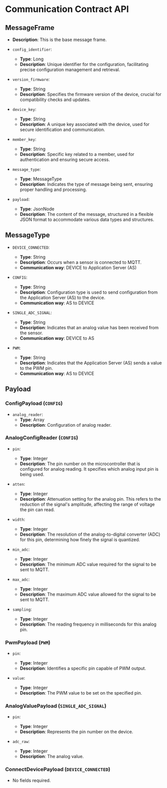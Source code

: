 # Communication Contract API

## MessageFrame

- **Description**: This is the base message frame.
- `config_identifier`:
  - **Type**: Long
  - **Description**: Unique identifier for the configuration, facilitating precise configuration management and retrieval.

- `version_firmware`:
  - **Type**: String
  - **Description**: Specifies the firmware version of the device, crucial for compatibility checks and updates.

- `device_key`:
  - **Type**: String
  - **Description**: A unique key associated with the device, used for secure identification and communication.

- `member_key`:
  - **Type**: String
  - **Description**: Specific key related to a member, used for authentication and ensuring secure access.

- `message_type`:
  - **Type**: MessageType
  - **Description**: Indicates the type of message being sent, ensuring proper handling and processing.

- `payload`:
  - **Type**: JsonNode
  - **Description**: The content of the message, structured in a flexible JSON format to accommodate various data types and structures.

## MessageType

- `DEVICE_CONNECTED`:
  - **Type**: String
  - **Description**: Occurs when a sensor is connected to MQTT.
  - **Communication way**: DEVICE to Application Server (AS)

- `CONFIG`:
  - **Type**: String
  - **Description**: Configuration type is used to send configuration from the Application Server (AS) to the device.
  - **Communication way**: AS to DEVICE

- `SINGLE_ADC_SIGNAL`:
  - **Type**: String
  - **Description**: Indicates that an analog value has been received from the sensor.
  - **Communication way**: DEVICE to AS

- `PWM`:
  - **Type**: String
  - **Description**: Indicates that the Application Server (AS) sends a value to the PWM pin.
  - **Communication way**: AS to DEVICE

## Payload

### ConfigPayload (`CONFIG`)

- `analog_reader`:
  - **Type**: Array<AnalogConfigReader>
  - **Description**: Configuration of analog reader.

### AnalogConfigReader (`CONFIG`)

- `pin`:
  - **Type**: Integer
  - **Description**: The pin number on the microcontroller that is configured for analog reading. It specifies which analog input pin is being used.

- `atten`:
  - **Type**: Integer
  - **Description**: Attenuation setting for the analog pin. This refers to the reduction of the signal's amplitude, affecting the range of voltage the pin can read.

- `width`:
  - **Type**: Integer
  - **Description**: The resolution of the analog-to-digital converter (ADC) for this pin, determining how finely the signal is quantized.

- `min_adc`:
  - **Type**: Integer
  - **Description**: The minimum ADC value required for the signal to be sent to MQTT.

- `max_adc`:
  - **Type**: Integer
  - **Description**: The maximum ADC value allowed for the signal to be sent to MQTT.

- `sampling`:
  - **Type**: Integer
  - **Description**: The reading frequency in milliseconds for this analog pin.

### PwmPayload (`PWM`)

- `pin`:
  - **Type**: Integer
  - **Description**: Identifies a specific pin capable of PWM output.

- `value`:
  - **Type**: Integer
  - **Description**: The PWM value to be set on the specified pin.

### AnalogValuePayload (`SINGLE_ADC_SIGNAL`)

- `pin`:
  - **Type**: Integer
  - **Description**: Represents the pin number on the device.

- `adc_raw`:
  - **Type**: Integer
  - **Description**: The analog value.

### ConnectDevicePayload (`DEVICE_CONNECTED`)

- No fields required.
